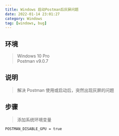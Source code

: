 ```yaml
---
title: Windows 启动Postman后灰屏问题
date: 2022-01-14 23:01:27
category: Windows
tag: [windows, bug]
---
```

## 环境

> Windows 10 Pro  
> Postman v9.0.7   



## 说明

> 解决 Postman 使用或启动后，突然出现灰屏的问题



## 步骤

> 添加系统环境变量

```
POSTMAN_DISABLE_GPU = true
```

